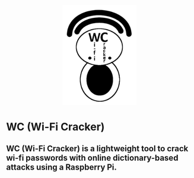 <p align="center">
<img src="WC-logo.png" width=200>
</p>

# WC (Wi-Fi Cracker)
## **WC (Wi-Fi Cracker)** is a lightweight tool to crack wi-fi passwords with online dictionary-based attacks using a Raspberry Pi.
